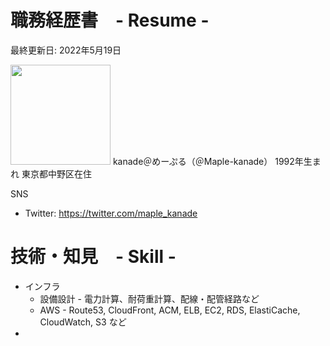 # 職務経歴書　- Resume -
最終更新日: 2022年5月19日

<img src="" alt="" title="" width="160" height="160">
kanade＠めーぷる（＠Maple-kanade）
1992年生まれ 東京都中野区在住

SNS
- Twitter: https://twitter.com/maple_kanade

# 技術・知見　- Skill -
- インフラ
  + 設備設計 - 電力計算、耐荷重計算、配線・配管経路など
  + AWS - Route53, CloudFront, ACM, ELB, EC2, RDS, ElastiCache, CloudWatch, S3 など
- 





